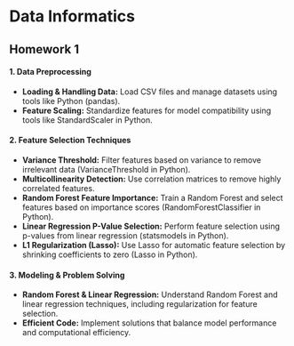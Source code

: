 # Data Informatics

## Homework 1
#### 1. Data Preprocessing
- **Loading & Handling Data:** Load CSV files and manage datasets using tools like Python (pandas).
- **Feature Scaling:** Standardize features for model compatibility using tools like StandardScaler in Python.

#### 2. Feature Selection Techniques
- **Variance Threshold:** Filter features based on variance to remove irrelevant data (VarianceThreshold in Python).
- **Multicollinearity Detection:** Use correlation matrices to remove highly correlated features.
- **Random Forest Feature Importance:** Train a Random Forest and select features based on importance scores (RandomForestClassifier in Python).
- **Linear Regression P-Value Selection:** Perform feature selection using p-values from linear regression (statsmodels in Python).
- **L1 Regularization (Lasso):** Use Lasso for automatic feature selection by shrinking coefficients to zero (Lasso in Python).

#### 3. Modeling & Problem Solving
- **Random Forest & Linear Regression:** Understand Random Forest and linear regression techniques, including regularization for feature selection.
- **Efficient Code:** Implement solutions that balance model performance and computational efficiency.
